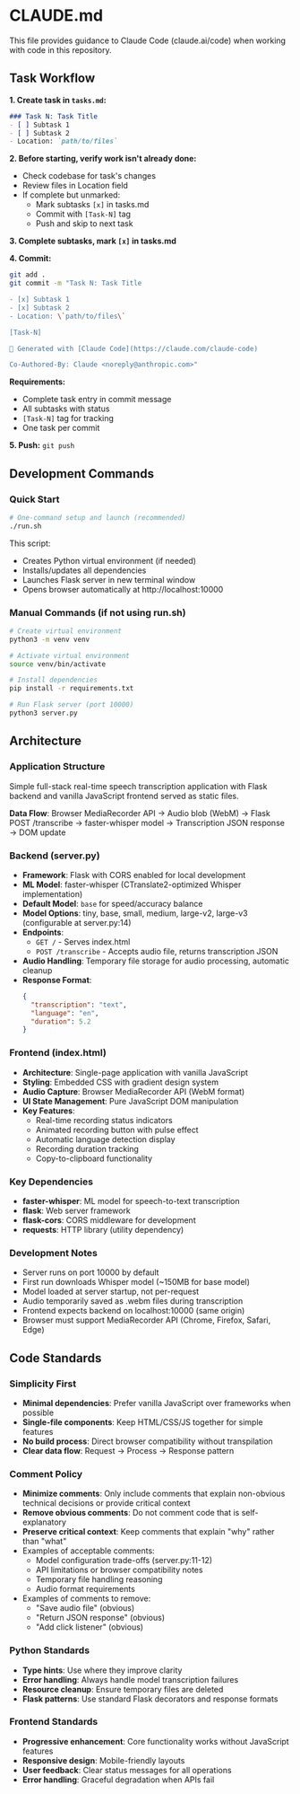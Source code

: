 # CLAUDE.md

This file provides guidance to Claude Code (claude.ai/code) when working with code in this repository.

## Task Workflow

**1. Create task in `tasks.md`:**
```markdown
### Task N: Task Title
- [ ] Subtask 1
- [ ] Subtask 2
- Location: `path/to/files`
```

**2. Before starting, verify work isn't already done:**
- Check codebase for task's changes
- Review files in Location field
- If complete but unmarked:
  - Mark subtasks `[x]` in tasks.md
  - Commit with `[Task-N]` tag
  - Push and skip to next task

**3. Complete subtasks, mark `[x]` in tasks.md**

**4. Commit:**
```bash
git add .
git commit -m "Task N: Task Title

- [x] Subtask 1
- [x] Subtask 2
- Location: \`path/to/files\`

[Task-N]

🤖 Generated with [Claude Code](https://claude.com/claude-code)

Co-Authored-By: Claude <noreply@anthropic.com>"
```

**Requirements:**
- Complete task entry in commit message
- All subtasks with status
- `[Task-N]` tag for tracking
- One task per commit

**5. Push:** `git push`

## Development Commands

### Quick Start
```bash
# One-command setup and launch (recommended)
./run.sh
```

This script:
- Creates Python virtual environment (if needed)
- Installs/updates all dependencies
- Launches Flask server in new terminal window
- Opens browser automatically at http://localhost:10000

### Manual Commands (if not using run.sh)

```bash
# Create virtual environment
python3 -m venv venv

# Activate virtual environment
source venv/bin/activate

# Install dependencies
pip install -r requirements.txt

# Run Flask server (port 10000)
python3 server.py
```

## Architecture

### Application Structure
Simple full-stack real-time speech transcription application with Flask backend and vanilla JavaScript frontend served as static files.

**Data Flow**: Browser MediaRecorder API → Audio blob (WebM) → Flask POST /transcribe → faster-whisper model → Transcription JSON response → DOM update

### Backend (server.py)
- **Framework**: Flask with CORS enabled for local development
- **ML Model**: faster-whisper (CTranslate2-optimized Whisper implementation)
- **Default Model**: `base` for speed/accuracy balance
- **Model Options**: tiny, base, small, medium, large-v2, large-v3 (configurable at server.py:14)
- **Endpoints**:
  - `GET /` - Serves index.html
  - `POST /transcribe` - Accepts audio file, returns transcription JSON
- **Audio Handling**: Temporary file storage for audio processing, automatic cleanup
- **Response Format**:
  ```json
  {
    "transcription": "text",
    "language": "en",
    "duration": 5.2
  }
  ```

### Frontend (index.html)
- **Architecture**: Single-page application with vanilla JavaScript
- **Styling**: Embedded CSS with gradient design system
- **Audio Capture**: Browser MediaRecorder API (WebM format)
- **UI State Management**: Pure JavaScript DOM manipulation
- **Key Features**:
  - Real-time recording status indicators
  - Animated recording button with pulse effect
  - Automatic language detection display
  - Recording duration tracking
  - Copy-to-clipboard functionality

### Key Dependencies
- **faster-whisper**: ML model for speech-to-text transcription
- **flask**: Web server framework
- **flask-cors**: CORS middleware for development
- **requests**: HTTP library (utility dependency)

### Development Notes
- Server runs on port 10000 by default
- First run downloads Whisper model (~150MB for base model)
- Model loaded at server startup, not per-request
- Audio temporarily saved as .webm files during transcription
- Frontend expects backend on localhost:10000 (same origin)
- Browser must support MediaRecorder API (Chrome, Firefox, Safari, Edge)

## Code Standards

### Simplicity First
- **Minimal dependencies**: Prefer vanilla JavaScript over frameworks when possible
- **Single-file components**: Keep HTML/CSS/JS together for simple features
- **No build process**: Direct browser compatibility without transpilation
- **Clear data flow**: Request → Process → Response pattern

### Comment Policy
- **Minimize comments**: Only include comments that explain non-obvious technical decisions or provide critical context
- **Remove obvious comments**: Do not comment code that is self-explanatory
- **Preserve critical context**: Keep comments that explain "why" rather than "what"
- Examples of acceptable comments:
  - Model configuration trade-offs (server.py:11-12)
  - API limitations or browser compatibility notes
  - Temporary file handling reasoning
  - Audio format requirements
- Examples of comments to remove:
  - "Save audio file" (obvious)
  - "Return JSON response" (obvious)
  - "Add click listener" (obvious)

### Python Standards
- **Type hints**: Use where they improve clarity
- **Error handling**: Always handle model transcription failures
- **Resource cleanup**: Ensure temporary files are deleted
- **Flask patterns**: Use standard Flask decorators and response formats

### Frontend Standards
- **Progressive enhancement**: Core functionality works without JavaScript features
- **Responsive design**: Mobile-friendly layouts
- **User feedback**: Clear status messages for all operations
- **Error handling**: Graceful degradation when APIs fail

